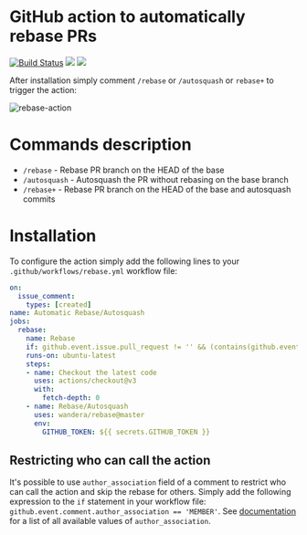 # GitHub action to automatically rebase PRs

[![Build Status](https://api.cirrus-ci.com/github/cirrus-actions/rebase.svg)](https://cirrus-ci.com/github/cirrus-actions/rebase) [![](https://images.microbadger.com/badges/version/cirrusactions/rebase.svg)](https://microbadger.com/images/cirrusactions/rebase) [![](https://images.microbadger.com/badges/image/cirrusactions/rebase.svg)](https://microbadger.com/images/cirrusactions/rebase)

After installation simply comment `/rebase` or `/autosquash` or `rebase+` to trigger the action:

![rebase-action](https://user-images.githubusercontent.com/989066/51547853-14a57b00-1e35-11e9-841d-33114f0f0bd5.gif)

# Commands description
- `/rebase` - Rebase PR branch on the HEAD of the base
- `/autosquash` - Autosquash the PR without rebasing on the base branch
- `/rebase+` - Rebase PR branch on the HEAD of the base and autosquash commits

# Installation

To configure the action simply add the following lines to your `.github/workflows/rebase.yml` workflow file:

```yml
on: 
  issue_comment:
    types: [created]
name: Automatic Rebase/Autosquash
jobs:
  rebase:
    name: Rebase
    if: github.event.issue.pull_request != '' && (contains(github.event.comment.body, '/rebase') || contains(github.event.comment.body, '/autosquash') || contains(github.event.comment.body, '/rebase+'))
    runs-on: ubuntu-latest
    steps:
    - name: Checkout the latest code
      uses: actions/checkout@v3
      with:
        fetch-depth: 0
    - name: Rebase/Autosquash
      uses: wandera/rebase@master
      env:
        GITHUB_TOKEN: ${{ secrets.GITHUB_TOKEN }}
```

## Restricting who can call the action

It's possible to use `author_association` field of a comment to restrict who can call the action and skip the rebase for others. Simply add the following expression to the `if` statement in your workflow file: `github.event.comment.author_association == 'MEMBER'`. See [documentation](https://developer.github.com/v4/enum/commentauthorassociation/) for a list of all available values of `author_association`.
